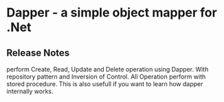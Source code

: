 Dapper - a simple object mapper for .Net
========================================

Release Notes
-------------
perform Create, Read, Update and Delete operation using Dapper.
With repository pattern and Inversion of Control.
All Operation perform with stored procedure.
This is also usefull if you want to learn how dapper internally works.